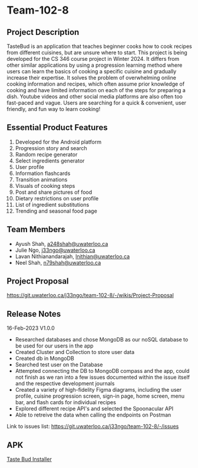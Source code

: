 # Team-102-8



## Project Description
TasteBud is an application that teaches beginner cooks how to cook recipes from different cuisines, but are unsure where to start. This project is being developed for the CS 346 course project in Winter 2024. It differs from other similar applications by using a progression learning method where users can learn the basics of cooking a specific cuisine and gradually increase their expertise. It solves the problem of overwhelming online cooking information and recipes, which often assume prior knowledge of cooking and have limited information on each of the steps for preparing a dish. Youtube videos and other social media platforms are also often too fast-paced and vague. Users are searching for a quick & convenient, user friendly, and fun way to learn cooking!

## Essential Product Features
1. Developed for the Android platform
2. Progression story and search
3. Random recipe generator 
4. Select ingredients generator
5. User profile 
6. Information flashcards
7. Transition animations
8. Visuals of cooking steps
9. Post and share pictures of food
10. Dietary restrictions on user profile
11. List of ingredient substitutions
12. Trending and seasonal food page

## Team Members
- Ayush Shah, a248shah@uwaterloo.ca
- Julie Ngo, j33ngo@uwaterloo.ca
- Lavan Nithianandarajah, lnithian@uwaterloo.ca
- Neel Shah, n79shah@uwaterloo.ca

## Project Proposal
https://git.uwaterloo.ca/j33ngo/team-102-8/-/wikis/Project-Proposal

## Release Notes
16-Feb-2023
V1.0.0

- Researched databases and chose MongoDB as our noSQL database to be used for our users in the app
- Created Cluster and Collection to store user data
- Created db in MongoDB
- Searched test user on the Database
- Attempted connecting the DB to MongoDB compass and the app, could not finish as we ran into a few issues documented within the issue itself and the respective development journals 
- Created a variety of high-fidelity Figma diagrams, including the user profile, cuisine progression screen, sign-in page, home screen, menu bar, and flash cards for individual recipes
- Explored different recipe API's and selected the Spoonacular API
- Able to retreive the data when calling the endpoints on Postman

Link to issues list: https://git.uwaterloo.ca/j33ngo/team-102-8/-/issues

## APK
[Taste Bud Installer](./TasteBud.apk)
